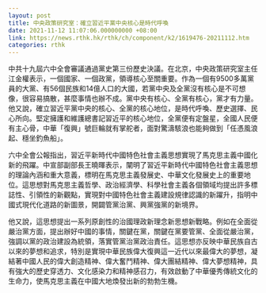 ```yaml
---
layout: post
title: 中央政策研究室：確立習近平黨中央核心是時代呼喚
date: 2021-11-12 11:07:06.000000000 +08:00
link: https://news.rthk.hk/rthk/ch/component/k2/1619476-20211112.htm
categories: rthk
---
```


中共十九屆六中全會審議通過黨史第三份歷史決議。在北京，中央政策研究室主任江金權表示，一個國家、一個政黨，領導核心至關重要。作為一個有9500多萬黨員的大黨、有56個民族和14億人口的大國，若黨中央及全黨沒有核心是不可想像，很容易搞散，甚麼事情也辦不成。黨中央有核心、全黨有核心，黨才有力量。他又說，確立習近平黨中央的核心、全黨的核心地位，是時代呼喚、歷史選擇、民心所向。堅定擁護和維護總書記習近平的核心地位，全黨便有定盤星，全國人民便有主心骨，中華「復興」號巨輪就有掌舵者，面對驚濤駭浪也能夠做到「任憑風浪起、穩坐釣魚船」。

六中全會公報指出，習近平新時代中國特色社會主義思想實現了馬克思主義中國化新的飛躍。中宣部副部長王曉暉表示，闡明了習近平新時代中國特色社會主義思想的理論內涵和重大意義，標明在馬克思主義發展史、中華文化發展史上的重要地位。這思想對馬克思主義哲學、政治經濟學、科學社會主義各個領域均提出許多標誌性、引領性的新觀點，實現對中國特色社會主義建設規律認識的新躍升，指明中國式現代化道路的新圖景，開闢管黨治黨、興黨強黨的新境界。

他又說，這思想提出一系列原創性的治國理政新理念新思想新戰略。例如在全面從嚴治黨方面，提出辦好中國的事情，關鍵在黨，關鍵在黨要管黨、全面從嚴治黨，強調以黨的政治建設為統領，落實管黨治黨政治責任。這思想亦反映中華民族自古以來的夢想和追求，特別是實現中華民族偉大復興這一近代以來最偉大的夢想，凝結著中國人民的偉大創造精神、偉大奮鬥精神、偉大團結精神、偉大夢想精神，具有強大的歷史穿透力、文化感染力和精神感召力，有效啟動了中華優秀傳統文化的生命力，使馬克思主義在中國大地煥發出新的勃勃生機。
